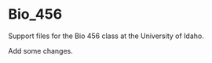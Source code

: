 Bio_456
=======

Support files for the Bio 456 class at the University of Idaho.

Add some changes.
